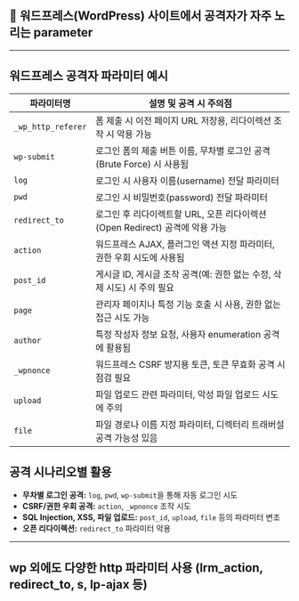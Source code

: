 
## 🧠 워드프레스(WordPress) 사이트에서 공격자가 자주 노리는 parameter
---

## 워드프레스 공격자 파라미터 예시

| 파라미터명              | 설명 및 공격 시 주의점                                       |
| ------------------ | --------------------------------------------------- |
| `_wp_http_referer` | 폼 제출 시 이전 페이지 URL 저장용, 리다이렉션 조작 시 악용 가능             |
| `wp-submit`        | 로그인 폼의 제출 버튼 이름, 무차별 로그인 공격(Brute Force) 시 사용됨      |
| `log`              | 로그인 시 사용자 이름(username) 전달 파라미터                      |
| `pwd`              | 로그인 시 비밀번호(password) 전달 파라미터                        |
| `redirect_to`      | 로그인 후 리다이렉트할 URL, 오픈 리다이렉션(Open Redirect) 공격에 악용 가능 |
| `action`           | 워드프레스 AJAX, 플러그인 액션 지정 파라미터, 권한 우회 시도에 사용됨          |
| `post_id`          | 게시글 ID, 게시글 조작 공격(예: 권한 없는 수정, 삭제 시도) 시 주의 필요       |
| `page`             | 관리자 페이지나 특정 기능 호출 시 사용, 권한 없는 접근 시도 가능              |
| `author`           | 특정 작성자 정보 요청, 사용자 enumeration 공격에 활용됨               |
| `_wpnonce`         | 워드프레스 CSRF 방지용 토큰, 토큰 무효화 공격 시점검 필요                 |
| `upload`           | 파일 업로드 관련 파라미터, 악성 파일 업로드 시도에 주의                    |
| `file`             | 파일 경로나 이름 지정 파라미터, 디렉터리 트래버설 공격 가능성 있음              |



## 공격 시나리오별 활용

* **무차별 로그인 공격:** `log`, `pwd`, `wp-submit`을 통해 자동 로그인 시도
* **CSRF/권한 우회 공격:** `action`, `_wpnonce` 조작 시도
* **SQL Injection, XSS, 파일 업로드:** `post_id`, `upload`, `file` 등의 파라미터 변조
* **오픈 리다이렉션:** `redirect_to` 파라미터 악용


---
## wp 외에도 다양한 http 파라미터 사용 (lrm_action, redirect_to, s, lp-ajax 등)
